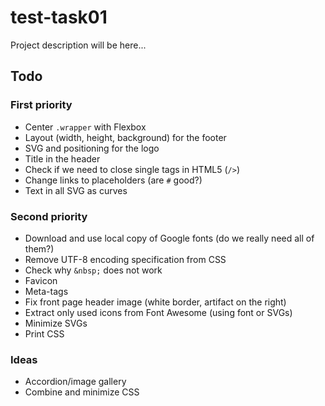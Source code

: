 # test-task01

Project description will be here...

## Todo

### First priority
- Center `.wrapper` with Flexbox
- Layout (width, height, background) for the footer
- SVG and positioning for the logo
- Title in the header
- Check if we need to close single tags in HTML5 (`/>`)
- Change links to placeholders (are `#` good?)
- Text in all SVG as curves

### Second priority
- Download and use local copy of Google fonts (do we really need all of them?)
- Remove UTF-8 encoding specification from CSS
- Check why `&nbsp;` does not work
- Favicon
- Meta-tags
- Fix front page header image (white border, artifact on the right)
- Extract only used icons from Font Awesome (using font or SVGs)
- Minimize SVGs
- Print CSS


### Ideas
- Accordion/image gallery 
- Combine and minimize CSS